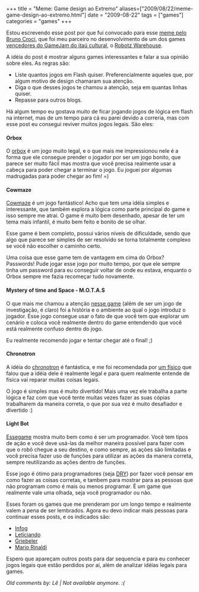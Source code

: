 +++
title = "Meme: Game design ao Extremo"
aliases=["2009/08/22/meme-game-design-ao-extremo.html"]
date = "2009-08-22"
tags = ["games"]
categories = "games"
+++

Estou escrevendo esse post por que fui convocado para esse
[meme pelo Bruno Croci](http://crocidb.com/blog/2009/08/meme-game-design-ao-extremo/ "Meme de games no blog do CrociDB"),
que foi meu parceiro no desenvolvimento de um dos games
[vencedores do GameJam do itaú cultural](http://itaucultural.org.br/gameplay/?s=gamejamres "Vencedores do GameJam do Itau Cultural"),
o [Robotz Warehouse](http://github.com/PotHix/RobotzWarehouse "Robotz Warehouse").

A idéia do post é mostrar alguns games interessantes e falar a sua
opinião sobre eles. As regras são:

* Liste quantos jogos em Flash quiser. Preferencialmente aqueles que, por algum motivo de design chamaram sua atenção.
* Diga o que desses jogos te chamou a atenção, seja em quantas linhas quiser.
* Repasse para outros blogs.

Há algum tempo eu gostava muito de ficar jogando jogos de lógica em
flash na internet, mas de um tempo para cá eu parei devido a correria,
mas com esse post eu consegui reviver muitos jogos legais. São eles:

#### Orbox

O [orbox](http://www.funny-games.biz/orbox.html "Orbox") é um jogo
muito legal, e o que mais me impressionou nele é a forma que ele
consegue prender o jogador por ser um jogo bonito, que parece ser
muito fácil mas mostra que você precisa realmente usar a cabeça para
poder chegar a terminar o jogo. Eu joguei por algumas madrugadas para
poder chegar ao fim! =)

#### Cowmaze

[Cowmaze](http://gprime.net/game.php/cowmaze "Cowmaze") é um jogo
fantástico! Acho que tem uma idéia simples e interessante, que também
explora a lógica como parte principal do game e isso sempre me
atrai. O game é muito bem desenhado, apesar de ter um tema mais
infantil, é muito bem feito e bonito de se olhar.

Esse game é bem completo, possui vários níveis de dificuldade, sendo
que algo que parece ser simples de ser resolvido se torna totalmente
complexo se você não escolher o caminho certo.

Uma coisa que esse game tem de vantagem em cima do Orbox? Passwords!
Pude jogar esse jogo por muito tempo, por que ele sempre tinha um
password para eu conseguir voltar de onde eu estava, enquanto o Orbox
sempre me fazia recomeçar tudo novamente.

#### Mystery of time and Space - M.O.T.A.S

O que mais me chamou a atenção
[nesse game](http://server-admin.pwp.blueyonder.co.uk/motas/ "Mystery of time and Space")
(além de ser um jogo de investigação, é claro) foi a
história e o ambiente ao qual o jogo introduz o jogador. Esse jogo
consegue usar o fato de que você tem que explorar um cenário e coloca
você realmente dentro do game entendendo que você está realmente
confuso dentro do jogo.

Eu realmente recomendo jogar e tentar chegar até o final! ;)

#### Chronotron

A idéia do
[chronotron](http://www.kongregate.com/games/Scarybug/chronotron)
é fantástica, e me foi recomendada por
[um físico](http://www.linkedin.com/in/raltimari "Rubens Altimari") que
falou que a idéia dele é realmente legal e para quem realmente entende
de física vai reparar muitas coisas legais.

O jogo é simples mas é muito divertido! Mais uma vez ele trabalha a
parte lógica e faz com que você tente muitas vezes fazer as suas
cópias trabalharem da maneira correta, o que por sua vez é muito
desafiador e divertido :)

#### Light Bot

[Essegame](http://chat.kongregate.com/gamez/0002/2915/live/BillBotKong.swf)
mostra muito bem como é ser um programador. Você tem
tipos de ação e você deve usá-las da melhor maneira possível para
fazer com que o robô chegue a seu destino, e como sempre, as ações são
limitadas e você precisa fazer uso de funções para utilizar as ações
da manera correta, sempre reutilizando as ações dentro de funções.

Esse jogo é ótimo para programadores (seja
[DRY](http://en.wikipedia.org/wiki/Don%27t_repeat_yourself "Don't Repeat Yourself"))
por fazer você pensar em como fazer as coisas corretas, e tambem para
mostrar para as pessoas que não programam como é mais ou menos
programar. É um game que realmente vale uma olhada, seja você
programador ou não.

Esses foram os games que me prenderam por um longo tempo e realmente
valem a pena de ser lembrados. Agora eu devo indicar mais pessoas para
continuar esses posts, e os indicados são:

* [Infog](http://infog.casoft.info/ "Blog do Infog")
* [Leticiando](http://leticiando.tumblr.com/ "Blog da Letícia Figueira")
* [Griebeler](http://griebeler.com/ "blog da Bruna Griebeler")
* [Mario Rinaldi](http://rinaldi.coffeebreakers.org/blog/ "Blog do Mario Rinaldi")

Espero que apareçam outros posts para dar sequencia e para eu conhecer
jogos legais que estão perdidos por aí, além de analizar idéias legais
para games.



_Old comments by: Lê | Not available anymore. :(_
